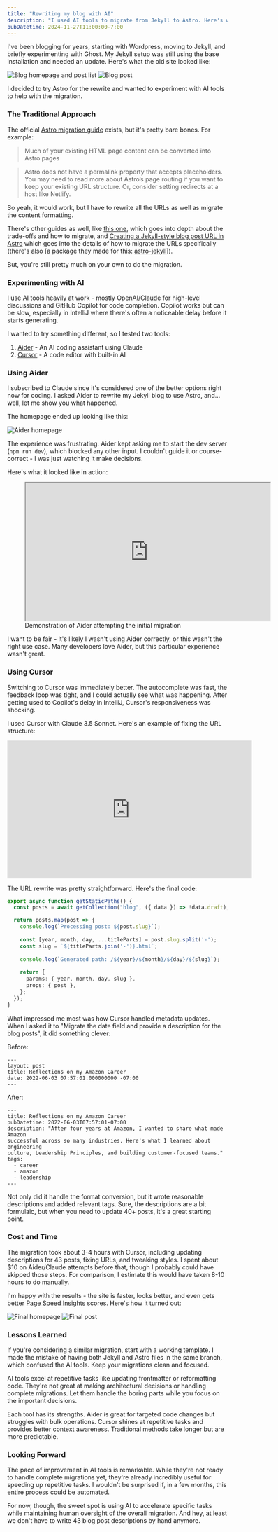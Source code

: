 ```yaml
---
title: "Rewriting my blog with AI"
description: "I used AI tools to migrate from Jekyll to Astro. Here's what worked, what didn't, and what I learned."
pubDatetime: 2024-11-27T11:00:00-7:00
---
```


I've been blogging for years, starting with Wordpress, moving to Jekyll, and briefly experimenting with Ghost. My Jekyll setup was still using the base installation and needed an update. Here's what the old site looked like:

<img src="/assets/ai-blog/blog-home.png" alt="Blog homepage and post list" />
<img src="/assets/ai-blog/blog-post.png" alt="Blog post" />

I decided to try Astro for the rewrite and wanted to experiment with AI tools to help with the migration.

### The Traditional Approach

The official [Astro migration guide](https://docs.astro.build/en/guides/migrate-to-astro/from-jekyll/) exists, but it's pretty bare bones. For example:

> Much of your existing HTML page content can be converted into Astro pages

> Astro does not have a permalink property that accepts placeholders. You may need to read more about Astro’s page routing if you want to keep your existing URL structure. Or, consider setting redirects at a host like Netlify.

So yeah, it would work, but I have to rewrite all the URLs as well as migrate the content formatting.

There's other guides as well, like [this
one](https://www.kooslooijesteijn.net/blog/jekyll-or-astro-which-is-better-static-site-generator),
which goes into depth about the trade-offs and how to migrate, and [Creating a
Jekyll-style blog post URL in
Astro](https://humanwhocodes.com/blog/2023/03/astro-jekyll-blog-post-url/) which
goes into the details of how to migrate the URLs specifically (there's also [a
package they made for this: [astro-jekyll](https://github.com/humanwhocodes/astro-jekyll)]). 

But, you're still pretty much on your own to do the migration.

### Experimenting with AI

I use AI tools heavily at work - mostly OpenAI/Claude for high-level discussions and GitHub Copilot for code completion. Copilot works but can be slow, especially in IntelliJ where there's often a noticeable delay before it starts generating.

I wanted to try something different, so I tested two tools:
1. [Aider](https://www.aider.chat/) - An AI coding assistant using Claude
2. [Cursor](https://www.cursor.com/) - A code editor with built-in AI

### Using Aider

I subscribed to Claude since it's considered one of the better options right now for coding. I asked Aider to rewrite my Jekyll blog to use Astro, and... well, let me show you what happened.

The homepage ended up looking like this:

<img src="/assets/ai-blog/aider-homepage.png" alt="Aider homepage" />

The experience was frustrating. Aider kept asking me to start the dev server (`npm run dev`), which blocked any other input. I couldn't guide it or course-correct - I was just watching it make decisions.

Here's what it looked like in action:

<figure>
    <iframe 
        width="560" 
        height="315" 
        src="https://www.youtube.com/embed/8-lzzK6dRAU" 
        title="Demo of Aider attempting blog migration"
        loading="lazy"
        allow="accelerometer; autoplay; clipboard-write; encrypted-media; gyroscope; picture-in-picture"
        allowfullscreen
        aria-label="Video demonstration of Aider migration attempt">
    </iframe>
    <figcaption>Demonstration of Aider attempting the initial migration</figcaption>
</figure>

I want to be fair - it's likely I wasn't using Aider correctly, or this wasn't the right use case. Many developers love Aider, but this particular experience wasn't great.

### Using Cursor

Switching to Cursor was immediately better. The autocomplete was fast, the feedback loop was tight, and I could actually see what was happening. After getting used to Copilot's delay in IntelliJ, Cursor's responsiveness was shocking.

I used Cursor with Claude 3.5 Sonnet. Here's an example of fixing the URL structure:

<iframe width="560" height="315" src="https://www.youtube.com/embed/Y_V636f5giM?si=4kBtY0LP2n8_IK6Y" title="YouTube video player" frameborder="0" allow="accelerometer; autoplay; clipboard-write; encrypted-media; gyroscope; picture-in-picture; web-share" referrerpolicy="strict-origin-when-cross-origin" allowfullscreen></iframe>

The URL rewrite was pretty straightforward. Here's the final code:

```ts
export async function getStaticPaths() {
  const posts = await getCollection("blog", ({ data }) => !data.draft);

  return posts.map(post => {
    console.log(`Processing post: ${post.slug}`);
    
    const [year, month, day, ...titleParts] = post.slug.split('-');
    const slug = `${titleParts.join('-')}.html`;
    
    console.log(`Generated path: /${year}/${month}/${day}/${slug}`);
    
    return {
      params: { year, month, day, slug },
      props: { post },
    };
  });
}
```

What impressed me most was how Cursor handled metadata updates. When I asked it to "Migrate the date field and provide a description for the blog posts", it did something clever:

Before:

```
---
layout: post
title: Reflections on my Amazon Career
date: 2022-06-03 07:57:01.000000000 -07:00
---
```

After:
```
---
title: Reflections on my Amazon Career
pubDatetime: 2022-06-03T07:57:01-07:00
description: "After four years at Amazon, I wanted to share what made Amazon
successful across so many industries. Here's what I learned about engineering
culture, Leadership Principles, and building customer-focused teams."
tags:
  - career
  - amazon
  - leadership
---
```

Not only did it handle the format conversion, but it wrote reasonable descriptions and added relevant tags. Sure, the descriptions are a bit formulaic, but when you need to update 40+ posts, it's a great starting point.

### Cost and Time

The migration took about 3-4 hours with Cursor, including updating descriptions for 43 posts, fixing URLs, and tweaking styles. I spent about $10 on Aider/Claude attempts before that, though I probably could have skipped those steps. For comparison, I estimate this would have taken 8-10 hours to do manually.

I'm happy with the results - the site is faster, looks better, and even gets better [Page Speed Insights](https://pagespeed.web.dev/) scores. Here's how it turned out:

<img src="/assets/ai-blog/blog-newhome.png" alt="Final homepage" />
<img src="/assets/ai-blog/blog-newpost.png" alt="Final post" />

### Lessons Learned

If you're considering a similar migration, start with a working template. I made the mistake of having both Jekyll and Astro files in the same branch, which confused the AI tools. Keep your migrations clean and focused.

AI tools excel at repetitive tasks like updating frontmatter or reformatting code. They're not great at making architectural decisions or handling complete migrations. Let them handle the boring parts while you focus on the important decisions.

Each tool has its strengths. Aider is great for targeted code changes but struggles with bulk operations. Cursor shines at repetitive tasks and provides better context awareness. Traditional methods take longer but are more predictable.

### Looking Forward

The pace of improvement in AI tools is remarkable. While they're not ready to handle complete migrations yet, they're already incredibly useful for speeding up repetitive tasks. I wouldn't be surprised if, in a few months, this entire process could be automated.

For now, though, the sweet spot is using AI to accelerate specific tasks while maintaining human oversight of the overall migration. And hey, at least we don't have to write 43 blog post descriptions by hand anymore.